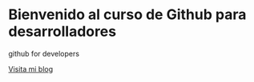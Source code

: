 # Bienvenido al curso de Github para desarrolladores
github for developers

[Visita mi blog](http://www.cristoeduca.com/p/sobre-mi.htm)

